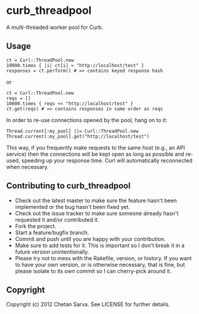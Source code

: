 # curb_threadpool

A multi-threaded worker pool for Curb.

## Usage

    ct = Curl::ThreadPool.new
    10000.times { |i| ct[i] = "http://localhost/test" }
    responses = ct.perform() # => contains keyed response hash

or

    ct = Curl::ThreadPool.new
    reqs = []
    10000.times { reqs << "http://localhost/test" }
    ct.get(reqs) # => contains responses in same order as reqs

In order to re-use connections opened by the pool, hang on to it:

    Thread.current[:my_pool] ||= Curl::ThreadPool.new
    Thread.current[:my_pool].get("http://localhost/test")

This way, if you frequently make requests to the same host (e.g., an API
service) then the connections will be kept open as long as possible and
re-used, speeding up your response time. Curl will automatically
reconnected when necessary.

## Contributing to curb_threadpool

* Check out the latest master to make sure the feature hasn't been implemented or the bug hasn't been fixed yet.
* Check out the issue tracker to make sure someone already hasn't requested it and/or contributed it.
* Fork the project.
* Start a feature/bugfix branch.
* Commit and push until you are happy with your contribution.
* Make sure to add tests for it. This is important so I don't break it in a future version unintentionally.
* Please try not to mess with the Rakefile, version, or history. If you want to have your own version, or is otherwise necessary, that is fine, but please isolate to its own commit so I can cherry-pick around it.

## Copyright

Copyright (c) 2012 Chetan Sarva. See LICENSE for further details.
